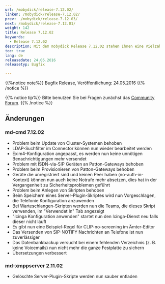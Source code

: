 ```yaml
---
url: /mobydick/release-7.12.02/
linken: /mobydick/release-7.12.02/
prev:  /mobydick/release-7.12.03/
next: /mobydick/release-7.12.01/
weight: 142
title: Release 7.12.02
keywords: 
  - Release 7.12.02
description: Mit dem mobydick Release 7.12.02 stehen Ihnen eine Vielzahl an neuen Funtionen zur Verfügung.
toc: true
lang: de
releasedate: 24.05.2016 
releasetyp: Bugfix

---
```


{{%notice note%}}
Bugfix Release, Veröffentlichung: 24.05.2016 
{{% /notice %}}

{{% notice tip%}}
Bitte benutzen Sie bei Fragen zunächst das [Community Forum](http://community.pascom.net/forum.php "Zu unserem Forum").
{{% /notice %}}

## Änderungen

### md-cmd 7.12.02  

*   Problem beim Update von Cluster-Systemen behoben
*   LDAP-Suchfilter im Connector können nun wieder bearbeitet werden
*   Exim4-Konfiguration angepasst, es werden nun keine unnötigen Benachrichtigungen mehr versendet
*   Problem mit ISDN-via-SIP Geräten an Patton-Gateways behoben
*   Problem beim Provisionieren von Patton-Gateways behoben
*   Geräte die unregistriert sind und keinen Peer haben (no-auth-in-Kontext) können nun auch keine Notrufe mehr absetzen, dies hat in der Vergangenheit zu Sicherheitsproblemen geführt
*   Problem beim Anlegen von Skripten behoben
*   Beim Speichern eines Server-Plugin-Skriptes wird nun Vorgeschlagen, die Telefonie Konfiguration anzuwenden
*   Bei Warteschlangen-Skripten werden nun die Teams, die dieses Skript verwenden, im "Verwendet In" Tab angezeigt
*   "Icinga Konfiguration anwenden" startet nun den Icinga-Dienst neu falls dieser nicht läuft
*   Es gibt nun eine Beispiel-Regel für CLIP-no-screening im Ämter-Editor
*   Das Versenden von SIP-NOTIFY Nachrichten an Telefone ist nun zuverlässiger
*   Das Datenbankbackup versucht bei einem fehlenden Verzeichnis (z. B. keine Voicemails) nun nicht mehr die ganze Festplatte zu sichern
*   Übersetzungen verbessert

### md-xmppserver 2.11.02

*   Gelöschte Server-Plugin-Skripte werden nun sauber entladen
